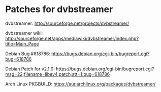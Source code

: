 Patches for dvbstreamer
=======================

dvbstreamer: http://sourceforge.net/projects/dvbstreamer/

dvbstreamer wiki: http://sourceforge.net/apps/mediawiki/dvbstreamer/index.php?title=Main_Page


Debian Bug #618786: https://bugs.debian.org/cgi-bin/bugreport.cgi?bug=618786

Debian Patch for v2.1.0: https://bugs.debian.org/cgi-bin/bugreport.cgi?msg=22;filename=libev4.patch;att=1;bug=618786


Arch Linux PKGBUILD: https://aur.archlinux.org/packages/dvbstreamer/
